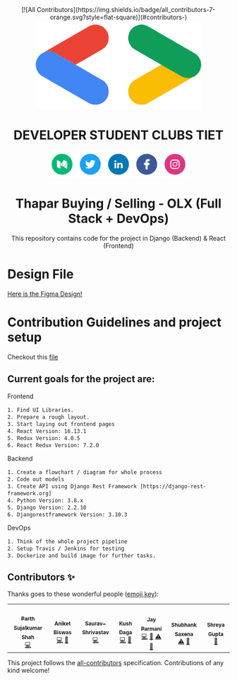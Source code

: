 <div align = "center">
<!-- ALL-CONTRIBUTORS-BADGE:START - Do not remove or modify this section -->
[![All Contributors](https://img.shields.io/badge/all_contributors-7-orange.svg?style=flat-square)](#contributors-)
<!-- ALL-CONTRIBUTORS-BADGE:END -->

<img height=200px src= "https://github.com/developer-student-club-thapar/officialWebsite/blob/master/src/assets/dsc_logo.png">

<h1>DEVELOPER STUDENT CLUBS TIET</h1>

<a href="https://medium.com/developer-student-clubs-tiet"><img src="https://github.com/aritraroy/social-icons/blob/master/medium-icon.png?raw=true" width="60"></a>
<a href="https://twitter.com/dsctiet"><img src="https://github.com/aritraroy/social-icons/blob/master/twitter-icon.png?raw=true" width="60"></a>
<a href="https://www.linkedin.com/company/developer-student-club-thapar"><img src="https://github.com/aritraroy/social-icons/blob/master/linkedin-icon.png?raw=true" width="60"></a>
<a href="https://facebook.com/dscthapar"><img src="https://github.com/aritraroy/social-icons/blob/master/facebook-icon.png?raw=true" width="60"></a>
<a href="https://instagram.com/dsc.tiet"><img src="https://github.com/aritraroy/social-icons/blob/master/instagram-icon.png?raw=true" width="60"></a>

# Thapar Buying / Selling - OLX (Full Stack + DevOps)
This repository contains code for the project in Django (Backend) & React (Frontend)

</div>

# Design File
[Here is the Figma Design!](https://www.figma.com/file/xGOjZ0lOckpjGTFVsVKwhK/Thapar_olx?node-id=0%3A1)

# Contribution Guidelines and project setup

Checkout this [file](https://github.com/developer-student-club-thapar/buying_selling_devops/blob/master/CONTRIBUTING.md)

## Current goals for the project are:

Frontend

    1. Find UI Libraries.
    2. Prepare a rough layout.
    3. Start laying out frontend pages
    4. React Version: 16.13.1
    5. Redux Version: 4.0.5
    6. React Redux Version: 7.2.0

Backend

    1. Create a flowchart / diagram for whole process
    2. Code out models
    3. Create API using Django Rest Framework [https://django-rest-framework.org]
    4. Python Version: 3.8.x
    5. Django Version: 2.2.10
    6. Djangorestframework Version: 3.10.3

DevOps

    1. Think of the whole project pipeline
    2. Setup Travis / Jenkins for testing
    3. Dockerize and build image for further tasks.

## Contributors ✨

Thanks goes to these wonderful people ([emoji key](https://allcontributors.org/docs/en/emoji-key)):

<!-- ALL-CONTRIBUTORS-LIST:START - Do not remove or modify this section -->
<!-- prettier-ignore-start -->
<!-- markdownlint-disable -->
<table>
  <tr>
    <td align="center"><a href="https://www.linkedin.com/in/parth-shah-97911416a/"><img src="https://avatars0.githubusercontent.com/u/43181887?v=4" width="100px;" alt=""/><br /><sub><b>Parth Sujalkumar Shah</b></sub></a><br /><a href="https://github.com/developer-student-club-thapar/buying_selling_devops/commits?author=parthsujalshah" title="Code">💻</a></td>
    <td align="center"><a href="https://www.linkedin.com/in/aniket-biswas-59394b191/"><img src="https://avatars2.githubusercontent.com/u/51146347?v=4" width="100px;" alt=""/><br /><sub><b>Aniket Biswas</b></sub></a><br /><a href="https://github.com/developer-student-club-thapar/buying_selling_devops/commits?author=aniketbiswas21" title="Code">💻</a> <a href="#design-aniketbiswas21" title="Design">🎨</a></td>
    <td align="center"><a href="https://github.com/Saurav-Shrivastav"><img src="https://avatars1.githubusercontent.com/u/54510448?v=4" width="100px;" alt=""/><br /><sub><b>Saurav-Shrivastav</b></sub></a><br /><a href="https://github.com/developer-student-club-thapar/buying_selling_devops/commits?author=Saurav-Shrivastav" title="Code">💻</a></td>
    <td align="center"><a href="http://kush-blog.netlify.com"><img src="https://avatars2.githubusercontent.com/u/40840079?v=4" width="100px;" alt=""/><br /><sub><b>Kush Daga</b></sub></a><br /><a href="https://github.com/developer-student-club-thapar/buying_selling_devops/commits?author=kush-daga" title="Code">💻</a> <a href="#design-kush-daga" title="Design">🎨</a></td>
    <td align="center"><a href="https://linkedin.com/in/jsparmani"><img src="https://avatars3.githubusercontent.com/u/41769747?v=4" width="100px;" alt=""/><br /><sub><b>Jay Parmani</b></sub></a><br /><a href="https://github.com/developer-student-club-thapar/buying_selling_devops/commits?author=jsparmani" title="Code">💻</a> <a href="#maintenance-jsparmani" title="Maintenance">🚧</a> <a href="https://github.com/developer-student-club-thapar/buying_selling_devops/commits?author=jsparmani" title="Tests">⚠️</a> <a href="https://github.com/developer-student-club-thapar/buying_selling_devops/commits?author=jsparmani" title="Documentation">📖</a></td>
    <td align="center"><a href="http://shubhank-saxena.github.io"><img src="https://avatars3.githubusercontent.com/u/29003047?v=4" width="100px;" alt=""/><br /><sub><b>Shubhank Saxena</b></sub></a><br /><a href="https://github.com/developer-student-club-thapar/buying_selling_devops/commits?author=shubhank-saxena" title="Tests">⚠️</a> <a href="https://github.com/developer-student-club-thapar/buying_selling_devops/commits?author=shubhank-saxena" title="Documentation">📖</a></td>
    <td align="center"><a href="http://shreyagupta30.github.io"><img src="https://avatars1.githubusercontent.com/u/33135343?v=4" width="100px;" alt=""/><br /><sub><b>Shreya Gupta</b></sub></a><br /><a href="https://github.com/developer-student-club-thapar/buying_selling_devops/commits?author=shreyagupta30" title="Documentation">📖</a></td>
  </tr>
</table>

<!-- markdownlint-enable -->
<!-- prettier-ignore-end -->
<!-- ALL-CONTRIBUTORS-LIST:END -->

This project follows the [all-contributors](https://github.com/all-contributors/all-contributors) specification. Contributions of any kind welcome!